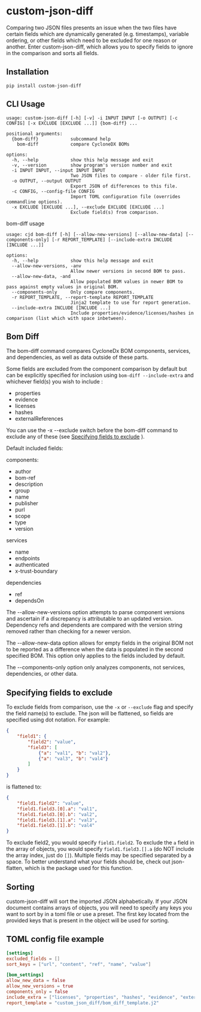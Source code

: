# custom-json-diff

Comparing two JSON files presents an issue when the two files have certain fields which are 
dynamically generated (e.g. timestamps), variable ordering, or other fields which need to be 
excluded for one reason or another. Enter custom-json-diff, which allows you to specify fields to 
ignore in the comparison and sorts all fields.



## Installation
`pip install custom-json-diff`

## CLI Usage

```
usage: custom-json-diff [-h] [-v] -i INPUT INPUT [-o OUTPUT] [-c CONFIG] [-x EXCLUDE [EXCLUDE ...]] {bom-diff} ...

positional arguments:
  {bom-diff}            subcommand help
    bom-diff            compare CycloneDX BOMs

options:
  -h, --help            show this help message and exit
  -v, --version         show program's version number and exit
  -i INPUT INPUT, --input INPUT INPUT
                        Two JSON files to compare - older file first.
  -o OUTPUT, --output OUTPUT
                        Export JSON of differences to this file.
  -c CONFIG, --config-file CONFIG
                        Import TOML configuration file (overrides commandline options).
  -x EXCLUDE [EXCLUDE ...], --exclude EXCLUDE [EXCLUDE ...]
                        Exclude field(s) from comparison.

```

bom-diff usage
```
usage: cjd bom-diff [-h] [--allow-new-versions] [--allow-new-data] [--components-only] [-r REPORT_TEMPLATE] [--include-extra INCLUDE [INCLUDE ...]]

options:
  -h, --help            show this help message and exit
  --allow-new-versions, -anv
                        Allow newer versions in second BOM to pass.
  --allow-new-data, -and
                        Allow populated BOM values in newer BOM to pass against empty values in original BOM.
  --components-only     Only compare components.
  -r REPORT_TEMPLATE, --report-template REPORT_TEMPLATE
                        Jinja2 template to use for report generation.
  --include-extra INCLUDE [INCLUDE ...]
                        Include properties/evidence/licenses/hashes in comparison (list which with space inbetween).
```

## Bom Diff

The bom-diff command compares CycloneDx BOM components, services, and dependencies, as well as data 
outside of these parts. 

Some fields are excluded from the component comparison by default but can be explicitly specified 
for inclusion using `bom-diff --include-extra` and whichever field(s) you wish to include :
- properties
- evidence
- licenses
- hashes
- externalReferences

You can use the -x --exclude switch before the bom-diff command to exclude any of these 
(see [Specifying fields to exclude](#specifying-fields-to-exclude) ).

Default included fields:

components:
- author
- bom-ref
- description
- group
- name
- publisher
- purl
- scope
- type
- version

services
- name
- endpoints
- authenticated
- x-trust-boundary

dependencies
- ref
- dependsOn

The --allow-new-versions option attempts to parse component versions and ascertain if a discrepancy 
is attributable to an updated version. Dependency refs and dependents are compared with the version 
string removed rather than checking for a newer version.

The --allow-new-data option allows for empty fields in the original BOM not to be reported as a 
difference when the data is populated in the second specified BOM. This option only applies to the 
fields included by default.

The --components-only option only analyzes components, not services, dependencies, or other data.

## Specifying fields to exclude

To exclude fields from comparison, use the `-x` or `--exclude` flag and specify the field name(s) 
to exclude. The json will be flattened, so fields are specified using dot notation. For example:

```json
{
    "field1": {
        "field2": "value", 
        "field3": [
            {"a": "val1", "b": "val2"}, 
            {"a": "val3", "b": "val4"}
        ]
    }
}
```

is flattened to:
```json
{
    "field1.field2": "value",
    "field1.field3.[0].a": "val1",
    "field1.field3.[0].b": "val2",
    "field1.field3.[1].a": "val3",
    "field1.field3.[1].b": "val4"
}
```

To exclude field2, you would specify `field1.field2`. To exclude the `a` field in the array of 
objects, you would specify `field1.field3.[].a` (do NOT include the array index, just do `[]`). 
Multiple fields may be specified separated by a space. To better understand what your fields should
be, check out json-flatten, which is the package used for this function.

## Sorting

custom-json-diff will sort the imported JSON alphabetically. If your JSON document contains arrays 
of objects, you will need to specify any keys you want to sort by in a toml file or use a preset.
The first key located from the provided keys that is present in the object will be used for sorting.

## TOML config file example

```toml
[settings]
excluded_fields = []
sort_keys = ["url", "content", "ref", "name", "value"]

[bom_settings]
allow_new_data = false
allow_new_versions = true
components_only = false
include_extra = ["licenses", "properties", "hashes", "evidence", "externalReferences"]
report_template = "custom_json_diff/bom_diff_template.j2"
```